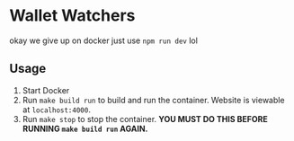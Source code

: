 # Wallet Watchers

okay we give up on docker just use `npm run dev` lol

## Usage
1. Start Docker
2. Run `make build run` to build and run the container. Website is viewable at `localhost:4000`.
3. Run `make stop` to stop the container. **YOU MUST DO THIS BEFORE RUNNING `make build run` AGAIN.**
